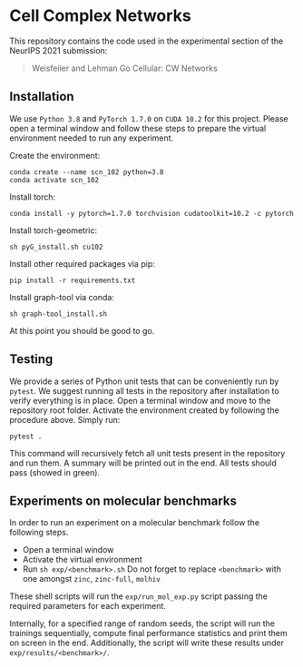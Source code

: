 # Cell Complex Networks

This repository contains the code used in the experimental section of the NeurIPS 2021 submission:
> Weisfeiler and Lehman Go Cellular: CW Networks

## Installation

We use `Python 3.8` and `PyTorch 1.7.0` on `CUDA 10.2` for this project.
Please open a terminal window and follow these steps to prepare the virtual environment needed to run any experiment.

Create the environment:
```
conda create --name scn_102 python=3.8
conda activate scn_102
```

Install torch:
```
conda install -y pytorch=1.7.0 torchvision cudatoolkit=10.2 -c pytorch
```

Install torch-geometric:
```
sh pyG_install.sh cu102
```

Install other required packages via pip:
```
pip install -r requirements.txt
```

Install graph-tool via conda:
```
sh graph-tool_install.sh
```

At this point you should be good to go.

## Testing

We provide a series of Python unit tests that can be conveniently run by `pytest`.
We suggest running all tests in the repository after installation to verify everything is in place.
Open a terminal window and move to the repository root folder. Activate the environment created by following the procedure above. Simply run:
```
pytest .
```
This command will recursively fetch all unit tests present in the repository and run them. A summary will be printed out in the end. All tests should pass (showed in green).

## Experiments on molecular benchmarks

In order to run an experiment on a molecular benchmark follow the following steps.
- Open a terminal window
- Activate the virtual environment
- Run `sh exp/<benchmark>.sh`
Do not forget to replace `<benchmark>` with one amongst `zinc`, `zinc-full`, `molhiv`

These shell scripts will run the `exp/run_mol_exp.py` script passing the required parameters for each experiment.

Internally, for a specified range of random seeds, the script will run the trainings sequentially, compute final performance statistics and print them on screen in the end. Additionally, the script will write these results under `exp/results/<benchmark>/`.